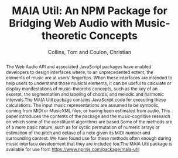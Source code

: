 ---
title: "MAIA Util: An NPM Package for Bridging Web Audio with Music-theoretic Concepts"
abstract: "The Web Audio API and associated JavaScript packages have enabled developers to design interfaces where, to an unprecedented extent, the elements of music are at users' fingertips. When these interfaces are intended to help users to understand those musical elements, it can be useful to calculate or display manifestations of music-theoretic concepts, such as the key of an excerpt, the segmentation and labeling of chords, and melodic and harmonic intervals.The MAIA Util package contains JavaScript code for executing these calculations. The input music representations are assumed to be symbolic, coming from MIDI or MusicXML files, or having been estimated from audio. This paper introduces the contents of the package and the music-cognitive research on which some of the constituent algorithms are based.Some of the methods are of a more basic nature, such as for cyclic permutation of numeric arrays or estimation of the pitch and octave of a note given its MIDI number and surrounding context. We have found use for these methods often enough during music interface development that they are included too.The MAIA Util package is available for use from https://www.npmjs.com/package/maia-util"
address: "Trondheim, Norway"
booktitle: "Proceedings of the International Web Audio Conference"
editor: "Xambó, Anna and Martín, Sara R. and Roma, Gerard"
month: "December"
publisher: "NTNU"
series: "WAC '19"
pages: "47--52"
ID: "29"
author: "Collins, Tom and Coulon, Christian"
webAuthor: "Tom Collins, Christian Coulon"
track: "Paper"
year: "2019"
tags: year2019
media: https://youtu.be/YPmq9xFK0vA
pdflink: "/_data/papers/pdf/2019/2019_29.pdf"
ISSN: "2663-5844"
---